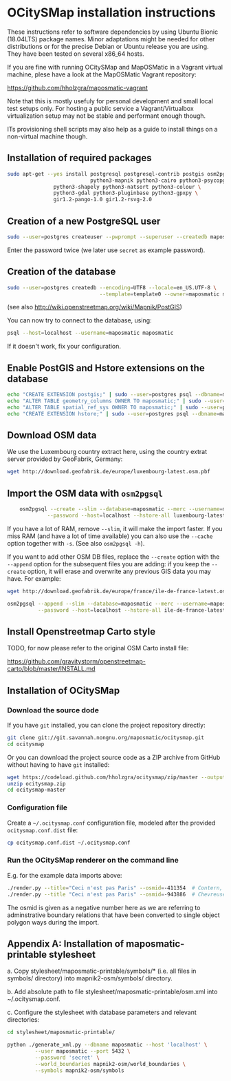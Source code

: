 OCitySMap installation instructions
===================================

These instructions refer to software dependencies by using Ubuntu Bionic (18.04LTS)
package names. Minor adaptations might be needed for other distributions or for the
precise Debian or Ubuntu release you are using. They have been tested on several
x86_64 hosts.

If you are fine with running OCitySMap and MapOSMatic in a Vagrant virtual machine,
plese have a look at the MapOSMatic Vagrant repository:

https://github.com/hholzgra/maposmatic-vagrant

Note that this is mostly usefuly for personal development and small local test setups
only. For hosting a public service a Vagrant/Virtualbox virtualization setup may not
be stable and performant enough though.

ITs provisioning shell scripts may also help as a guide to install things on a
non-virtual machine though.

 ## Installation of required packages

```bash
sudo apt-get --yes install postgresql postgresql-contrib postgis osm2pgsql \
                           python3-mapnik python3-cairo python3-psycopg2 \
			   python3-shapely python3-natsort python3-colour \
			   python3-gdal python3-pluginbase python3-gpxpy \
			   gir1.2-pango-1.0 gir1.2-rsvg-2.0 
```

 ## Creation of a new PostgreSQL user

```bash
sudo --user=postgres createuser --pwprompt --superuser --createdb maposmatic
```
Enter the password twice (we later use ``secret`` as example password).

 ## Creation of the database

```bash
sudo --user=postgres createdb --encoding=UTF8 --locale=en_US.UTF-8 \
                              --template=template0 --owner=maposmatic maposmatic
```
(see also http://wiki.openstreetmap.org/wiki/Mapnik/PostGIS)

You can now try to connect to the database, using:

```bash
psql --host=localhost --username=maposmatic maposmatic
```
If it doesn't work, fix your configuration.

 ## Enable PostGIS and Hstore extensions on the database

```bash
echo "CREATE EXTENSION postgis;" | sudo --user=postgres psql --dbname=maposmatic
echo "ALTER TABLE geometry_columns OWNER TO maposmatic;" | sudo --user=postgres psql --dbname=maposmatic
echo "ALTER TABLE spatial_ref_sys OWNER TO maposmatic;" | sudo --user=postgres psql --dbname=maposmatic
echo "CREATE EXTENSION hstore;" | sudo --user=postgres psql --dbname=maposmatic
```
 
 ## Download OSM data

We use the Luxembourg country extract here, using the country extrat server provided by GeoFabrik, Germany:

```bash
wget http://download.geofabrik.de/europe/luxembourg-latest.osm.pbf
```

 ## Import the OSM data with ``osm2pgsql``

``` bash
    osm2pgsql --create --slim --database=maposmatic --merc --username=maposmatic \
             --password --host=localhost --hstore-all luxembourg-latest.osm.pbf
```
    
If you have a lot of RAM, remove ``--slim``, it will make the import faster. If you
miss RAM (and have a lot of time available) you can also use the ``--cache`` option
together with ``-s``. (See also ``osm2pgsql -h``).

If you want to add other OSM DB files, replace the ``--create`` option with the
``--append`` option for the subsequent files you are adding: if you keep the
``--create`` option, it will erase and overwrite any previous GIS data you may
have. For example:

```bash
wget http://download.geofabrik.de/europe/france/ile-de-france-latest.osm.pbf

osm2pgsql --append --slim --database=maposmatic --merc --username=maposmatic \
          --password --host=localhost --hstore-all ile-de-france-latest.osm.pbf
```

## Install Openstreetmap Carto style

TODO, for now please refer to the original OSM Carto install file:

https://github.com/gravitystorm/openstreetmap-carto/blob/master/INSTALL.md

## Installation of OCitySMap

### Download the source dode

If you have `git` installed, you can clone the project repository directly:

```bash
git clone git://git.savannah.nongnu.org/maposmatic/ocitysmap.git
cd ocitysmap
```

Or you can download the project source code as a ZIP archive from GitHub without
having to have `git` installed:

```bash 
wget https://codeload.github.com/hholzgra/ocitysmap/zip/master --output-document=ocitysmap.zip
unzip ocitysmap.zip
cd ocitysmap-master
```

###  Configuration file

Create a ``~/.ocitysmap.conf`` configuration file, modeled after the provided
``ocitysmap.conf.dist`` file:

```bash
cp ocitysmap.conf.dist ~/.ocitysmap.conf
```

### Run the OCitySMap renderer on the command line

E.g. for the example data imports above:

```bash
./render.py --title="Ceci n'est pas Paris" --osmid=-411354  # Contern, LU
./render.py --title "Ceci n'est pas Paris" --osmid=-943886  # Chevreuse, FR
```

The osmid is given as a negative number here as we are referring
to adminstrative boundary relations that have been converted to
single object polygon ways during the import.




Appendix A:  Installation of maposmatic-printable stylesheet
------------------------------------------------------------

a. Copy stylesheet/maposmatic-printable/symbols/* (i.e. all files in symbols/ directory) into mapnik2-osm/symbols/ directory.

b. Add absolute path to file stylesheet/maposmatic-printable/osm.xml into ~/.ocitysmap.conf.

c. Configure the stylesheet with database parameters and relevant  directories:

```bash
cd stylesheet/maposmatic-printable/

python ./generate_xml.py --dbname maposmatic --host 'localhost' \
         --user maposmatic --port 5432 \
         --password 'secret' \
         --world_boundaries mapnik2-osm/world_boundaries \
         --symbols mapnik2-osm/symbols
```


